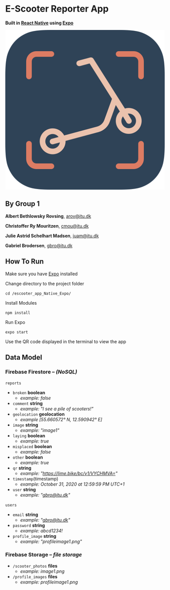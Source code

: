 # E-Scooter Reporter App

**Built in [React Native](https://reactnative.dev) using [Expo](https://expo.io)**

![app icon](escooter_app_Native_Expo/assets/app_icon/app_icon_rounded.png)

## By Group 1

**Albert Bethlowsky Rovsing**,
[arov@itu.dk](mailto:arov@itu.dk)

**Christoffer Ry Mouritzen**,
[cmou@itu.dk](mailto:cmou@itu.dk)

**Julie Astrid Schelhart Madsen**,
[juam@itu.dk](mailto:juam@itu.dk)

**Gabriel Brodersen**,
[gbro@itu.dk](mailto:gbro@itu.dk)

## How To Run

Make sure you have [Expo](https://expo.io) installed

Change directory to the project folder

```Shell
cd /escooter_app_Native_Expo/
```

Install Modules

```Shell
npm install
```

Run Expo

```Shell
expo start
```

Use the QR code displayed in the terminal to view the app

## Data Model

### Firebase Firestore – *(NoSQL)*

`reports`

- `broken` **boolean**
  - *example: false*
- `comment` **string**
  - *example: "I see a pile of scooters!"*
- `geolocation` **geolocation**
  - *example [55.660572° N, 12.590942° E]*
- `image` **string**
  - *example: "image1"*
- `laying` **boolean**
  - *example: true*
- `misplaced` **boolean**
  - *example: false*
- `other` **boolean**
  - *example: true*
- `qr` **string**
  - *example: "<https://lime.bike/bc/v1/VYCHMVA=>"*
- `timestamp`(timestamp)
  - *example: October 31, 2020 at 12:59:59 PM UTC+1*
- `user` **string**
  - *example: "gbro@itu.dk"*

`users`

- `email` **string**
  - *example: "gbro@itu.dk"*
- `password` **string**
  - *example: abcd1234!*
- `profile_image` **string**
  - *example: "profileimage1.png"*

### Firebase Storage – *file storage*

- `/scooter_photos` **files**
  - *example: image1.png*
- `/profile_images` **files**
  - *example: profileimage1.png*
